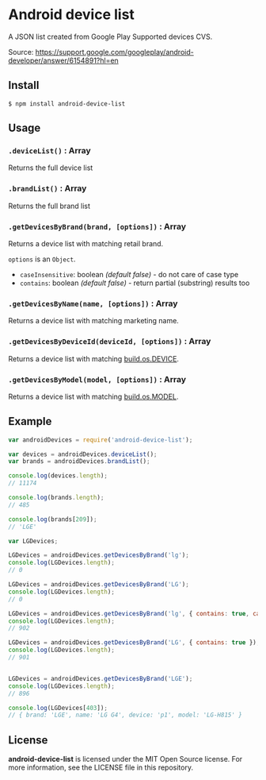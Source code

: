 # Android device list

A JSON list created from Google Play Supported devices CVS.

Source: https://support.google.com/googleplay/android-developer/answer/6154891?hl=en

## Install

```
$ npm install android-device-list
```

## Usage

### `.deviceList()` : Array

Returns the full device list

### `.brandList()` : Array

Returns the full brand list

### `.getDevicesByBrand(brand, [options])` : Array

Returns a device list with matching retail brand.

`options` is an `Object`.
- `caseInsensitive`: boolean *(default false)* - do not care of case type
- `contains`: boolean *(default false)* - return partial (substring) results too

### `.getDevicesByName(name, [options])` : Array

Returns a device list with matching marketing name.

### `.getDevicesByDeviceId(deviceId, [options])` : Array

Returns a device list with matching [build.os.DEVICE](http://developer.android.com/reference/android/os/Build.html#DEVICE).

### `.getDevicesByModel(model, [options])` : Array

Returns a device list with matching [build.os.MODEL](http://developer.android.com/reference/android/os/Build.html#MODEL).


## Example

```js
var androidDevices = require('android-device-list');

var devices = androidDevices.deviceList();
var brands = androidDevices.brandList();

console.log(devices.length);
// 11174

console.log(brands.length);
// 485

console.log(brands[209]);
// 'LGE'

var LGDevices;

LGDevices = androidDevices.getDevicesByBrand('lg');
console.log(LGDevices.length);
// 0

LGDevices = androidDevices.getDevicesByBrand('LG');
console.log(LGDevices.length);
// 0

LGDevices = androidDevices.getDevicesByBrand('lg', { contains: true, caseInsensitive: true });
console.log(LGDevices.length);
// 902

LGDevices = androidDevices.getDevicesByBrand('LG', { contains: true });
console.log(LGDevices.length);
// 901


LGDevices = androidDevices.getDevicesByBrand('LGE');
console.log(LGDevices.length);
// 896

console.log(LGDevices[403]);
// { brand: 'LGE', name: 'LG G4', device: 'p1', model: 'LG-H815' }

```


## License

**android-device-list** is licensed under the MIT Open Source license. For more information, see the LICENSE file in this repository.
